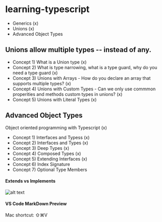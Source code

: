 # learning-typescript

- Generics (x)
- Unions (x)
- Advanced Object Types 

## Unions allow multiple types -- instead of any. 
- Concept 1) What is a Union type (x)
- Concept 2) What is type narrowing, what is a type guard, why do you need a type guard (x)
- Concept 3) Unions with Arrays - How do you declare an array that supports multiple types? (x)
- Concept 4) Unions with Custom Types - Can we only use commmon properities and methods custom types in unions? (x)
- Concept 5) Unions with Literal Types (x)

## Advanced Object Types
Object oriented programming with Typescript (x)
- Concept 1) Interfaces and Typess (x)
- Concept 2) Interfaces and Types (x)
- Concept 3) Deep Types (x)
- Concept 4) Composed Types (x)
- Concept 5) Extending Interfaces (x)
- Concept 6) Index Signature 
- Concept 7) Optional Type Members 

#### Extends vs Implements

![alt text](https://i.sstatic.net/4Jrgs.jpg)

#### VS Code MarkDown Preview 
Mac shortcut: ⇧⌘V